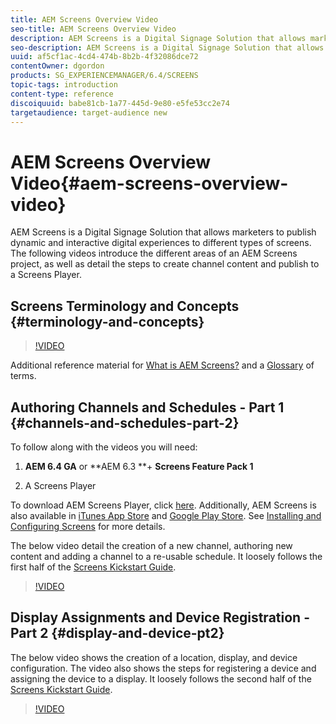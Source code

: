 ```yaml
---
title: AEM Screens Overview Video
seo-title: AEM Screens Overview Video
description: AEM Screens is a Digital Signage Solution that allows marketers to publish dynamic and interactive digital experiences to different types of screens. The following videos introduce the different areas of an AEM Screens project, as well as detail the steps to create channel content and publish to a Screens Player.
seo-description: AEM Screens is a Digital Signage Solution that allows marketers to publish dynamic and interactive digital experiences to different types of screens. The following videos introduce the different areas of an AEM Screens project, as well as detail the steps to create channel content and publish to a screens player.
uuid: af5cf1ac-4cd4-474b-8b2b-4f32086dce72
contentOwner: dgordon
products: SG_EXPERIENCEMANAGER/6.4/SCREENS
topic-tags: introduction
content-type: reference
discoiquuid: babe81cb-1a77-445d-9e80-e5fe53cc2e74
targetaudience: target-audience new
---
```


# AEM Screens Overview Video{#aem-screens-overview-video}

AEM Screens is a Digital Signage Solution that allows marketers to publish dynamic and interactive digital experiences to different types of screens. The following videos introduce the different areas of an AEM Screens project, as well as detail the steps to create channel content and publish to a Screens Player.

## Screens Terminology and Concepts {#terminology-and-concepts}

>[!VIDEO](https://video.tv.adobe.com/v/21353?quality=9)

Additional reference material for [What is AEM Screens?](/help/sites-deploying/aem-screens-introduction.md) and a [Glossary](/help/screens/screens-glossary.md) of terms. [](https://helpx.adobe.com/experience-manager/6-3/sites-deploying/aem-screens-introduction.html)

## Authoring Channels and Schedules - Part 1 {#channels-and-schedules-part-2}

To follow along with the videos you will need:

1. **AEM 6.4 GA** or **AEM 6.3 **+ **Screens Feature Pack 1**

1. A Screens Player

To download AEM Screens Player, click [here](https://download.macromedia.com/screens/). Additionally, AEM Screens is also available in [iTunes App Store](https://itunes.apple.com/us/app/aem-screens/id1169641856?mt=8) and [Google Play Store](https://play.google.com/store/apps/details?id=com.adobe.aem.screens.player&hl=en). See [Installing and Configuring Screens](https://helpx.adobe.com/experience-manager/6-4/sites-deploying/configuring-screens-introduction.html) for more details.

The below video detail the creation of a new channel, authoring new content and adding a channel to a re-usable schedule. It loosely follows the first half of the [Screens Kickstart Guide](/help/screens/kickstart-for-aem-screens.md).

>[!VIDEO](https://video.tv.adobe.com/v/21387?quality=9)

## Display Assignments and Device Registration - Part 2 {#display-and-device-pt2}

The below video shows the creation of a location, display, and device configuration. The video also shows the steps for registering a device and assigning the device to a display. It loosely follows the second half of the [Screens Kickstart Guide](/help/screens/kickstart-for-aem-screens.md).

>[!VIDEO](https://video.tv.adobe.com/v/21411?quality=9)

